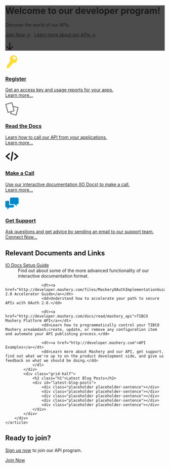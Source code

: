 <script>
	mashery.globals.pageFullWidth = true;
</script>

<div class="bg-dark bg-hero padding-top-xlarge padding-bottom-xlarge text-center" style="background-image: linear-gradient( rgba(0, 0, 0, 0.7), rgba(0, 0, 0, 0.7) ), url(https://images.unsplash.com/photo-1429734956993-8a9b0555e122?ixlib=rb-0.3.5&s=4f32d5f78f80f15d4fe6071c47b2f12c&auto=format&fit=crop&w=2879&q=80);">
	<h1 class="text-hero no-margin-bottom">Welcome to our developer program!</h1>
	<p class="text-large">Discover the world of our APIs.</p>
	<p>
		<a class="btn btn-large" href="/member/register">Join Now &rarr;</a>
		&nbsp;
		<a class="btn btn-secondary btn-large" href="/docs">Learn more about our APIs &rarr;</a>
	</p>
	<p class="padding-top-xlarge">
		<a href="#get-started">
			<svg xmlns="http://www.w3.org/2000/svg" style="height: 2em; width: 2em;" viewBox="0 0 16 16" aria-describedby="start-here-title"><title id="start-here-title">Get Started</title><path fill="currentColor" d="M13.707 9.707l-5 5a.999.999 0 0 1-1.414 0l-5-5a.999.999 0 1 1 1.414-1.414L7 11.586V2a1 1 0 0 1 2 0v9.586l3.293-3.293a.997.997 0 0 1 1.414 0 .999.999 0 0 1 0 1.414z"/></svg>
		</a>
	</p>
</div>

<div class="container padding-top-xlarge padding-bottom text-center" id="get-started">
	<div class="row">
		<div class="grid-dynamic margin-bottom">
			<a class="link-block" href="/member/register">
				<svg xmlns="http://www.w3.org/2000/svg" style="height: 3em; width: 3em;" viewBox="0 0 21 21"><title></title><path fill="#ffdd2f" d="M18.576 4.961c-.528-3.126-3.381-5.215-6.372-4.663-2.992.551-5.519 2.957-4.991 6.085.112.673.428 1.726.801 2.483L2.58 16.975c-.201.299-.314.839-.254 1.198l.35 2.07a.643.643 0 0 0 .735.54l1.592-.295c.344-.062.781-.365.97-.671l2.149-3.477.019-.023 1.455-.269 2.51-4.073c.824.146 2.008.097 2.707-.033 2.99-.552 4.291-3.854 3.763-6.981zm-2.652 1.604c-.823 1.228-1.663.363-2.838-.499-1.175-.859-2.242-1.388-1.42-2.617.823-1.228 2.442-1.528 3.619-.667 1.176.86 1.461 2.554.638 3.782z"/></svg>
				<h3 class="h2 no-margin-bottom no-padding-top">Register</h3>
				<p>Get an access key and usage reports for your apps.<br><span class="link-block-styled">Learn more...</span></p>
			</a>
		</div>
		<div class="grid-dynamic margin-bottom">
			<a class="link-block" href="/docs">
				<svg xmlns="http://www.w3.org/2000/svg" style="height: 3em; width: 3em;" viewBox="0 0 21 21"><title></title><path fill="#808080" d="M20.368 7.786L12.552 5.69 11.184.586c-.114-.426-.572-.674-1.022-.555L.632 2.585c-.449.12-.72.565-.606.991L3.417 16.23c.114.426.571.675 1.02.553l3.794-1.015-.517 1.93c-.114.426.156.872.606.99l8.516 2.283c.449.121.905-.127 1.021-.555l3.118-11.638c.113-.426-.157-.871-.607-.99zM1.715 3.813l8.222-2.201 3.043 11.359-8.222 2.201L1.715 3.813zm14.747 15.573L9.307 17.43l.563-2.102 4.096-1.099c.449-.119.722-.564.607-.99L12.99 7.331l6.244 1.713-2.772 10.344z"/></svg>
				<h3 class="h2 no-margin-bottom no-padding-top">Read the Docs</h3>
				<p>Learn how to call our API from your applications.<br><span class="link-block-styled">Learn more...</span></p>
			</a>
		</div>
		<div class="grid-dynamic margin-bottom">
			<a class="link-block" href="/io-docs">
				<svg xmlns="http://www.w3.org/2000/svg" style="height: 3em; width: 3em;" viewBox="0 0 21 21"><title></title><path fill="currentColor" d="M6.005 15.488c-.248 0-.498-.087-.697-.265L-.005 10.5l5.608-4.985a1.051 1.051 0 0 1 1.395 1.57l-3.842 3.416 3.547 3.152a1.05 1.05 0 0 1-.697 1.836zm9.392-.003l5.608-4.985-5.313-4.723a1.05 1.05 0 0 0-1.395 1.57l3.547 3.153-3.842 3.415a1.05 1.05 0 0 0 1.394 1.571zm-4.912 1.488l2.1-12.6a1.05 1.05 0 0 0-2.071-.346l-2.1 12.6a1.05 1.05 0 0 0 2.07.346z"/></svg>
				<h3 class="h2 no-margin-bottom no-padding-top">Make a Call</h3>
				<p>Use our interactive documentation (IO Docs) to make a call.<br><span class="link-block-styled">Learn more...</span></p>
			</a>
		</div>
		<div class="grid-dynamic margin-bottom">
			<a class="link-block" href="mailto:mashery-seteam@tibco.com">
				<svg xmlns="http://www.w3.org/2000/svg" style="height: 3em; width: 3em;" viewBox="0 0 21 21"><title></title><path fill="#0088cc" d="M6.09 12.81V6.3H2.1C.945 6.3 0 7.245 0 8.4v6.3c0 1.155.945 2.1 2.1 2.1h1.05v3.15L6.3 16.8h5.25c1.155 0 2.1-.945 2.1-2.1v-1.911a.972.972 0 0 1-.21.022l-7.35-.001zM18.9 1.05H9.45c-1.155 0-2.1.945-2.1 2.1v8.4h7.35l3.15 3.15v-3.15h1.05c1.155 0 2.1-.944 2.1-2.1v-6.3c0-1.155-.945-2.1-2.1-2.1z"/></svg>
				<h3 class="h2 no-margin-bottom no-padding-top">Get Support</h3>
				<p>Ask questions and get advice by sending an email to our support team.<br><span class="link-block-styled">Connect Now...</span></p>
			</a>
		</div>
	</div>
</div>

<div class="bg-primary bg-hero padding-top padding-bottom" style="background-image: url(https://developer.mashery.com/files/explore.jpg);">
	<article class="container">
		<div class="row">
			<div class="grid-half">
				<h2 class="h1">Relevant Documents and Links</h2>
				<dl>
					<dt><a href="http://developer.mashery.com/files/Mashery_IO_Docs_Configuration_Guide_009242013.pdf/">IO Docs Setup Guide</a></dt>
					<dd>Find out about some of the more advanced functionality of our interactive documentation format.</dd>

					<dt><a href="http://developer.mashery.com/files/MasheryOAuthImplementationGuide.pdf">OAuth 2.0 Accelerator Guide</a></dt>
					<dd>Understand how to accelerate your path to secure APIs with OAuth 2.0.</dd>

					<dt><a href="http://developer.mashery.com/docs/read/mashery_api">TIBCO Mashery Platform API</a></dt>
					<dd>Learn how to programmatically control your TIBCO Mashery area&mdash;create, update, or remove any configuration item and automate your API publishing process.</dd>

					<dt><a href="http://developer.mashery.com">API Examples</a></dt>
					<dd>Learn more about Mashery and our API, get support, find out what we're up to on the product development side, and give us feedback on what we should be doing.</dd>
				</dl>
			</div>
			<div class="grid-half">
				<h2 class="h1">Latest Blog Posts</h2>
				<div id="latest-blog-posts">
					<div class="placeholder placeholder-sentence"></div>
					<div class="placeholder placeholder-sentence"></div>
					<div class="placeholder placeholder-sentence"></div>
					<div class="placeholder placeholder-sentence"></div>
					<div class="placeholder placeholder-sentence"></div>
				</div>
			</div>
		</div>
	</article>
</div>

<div class="padding-top">
	<div class="container text-center">
		<h2 class="h1">Ready to join?</h2>
		<p class="text-large"><a href="/member/register">Sign up now</a> to join our API program.</p>
		<p><a class="btn btn-large" href="/member/register">Join Now</a></p>
	</div>
</div>